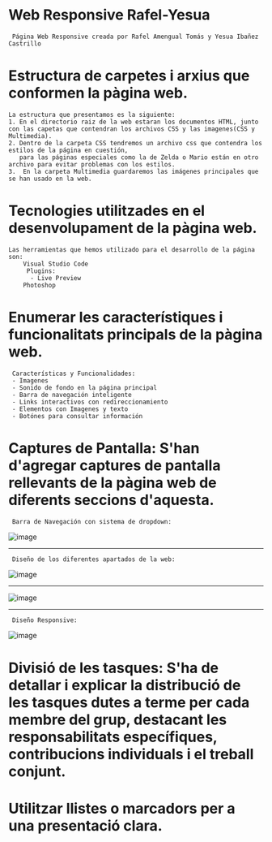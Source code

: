 # Web Responsive Rafel-Yesua
     Página Web Responsive creada por Rafel Amengual Tomás y Yesua Ibañez Castrillo
# Estructura de carpetes i arxius que conformen la pàgina web.
    La estructura que presentamos es la siguiente:
    1. En el directorio raiz de la web estaran los documentos HTML, junto con las capetas que contendran los archivos CSS y las imagenes(CSS y Multimedia).
    2. Dentro de la carpeta CSS tendremos un archivo css que contendra los estilos de la página en cuestión,
       para las páginas especiales como la de Zelda o Mario están en otro archivo para evitar problemas con los estilos.
    3.  En la carpeta Multimedia guardaremos las imágenes principales que se han usado en la web.
# Tecnologies utilitzades en el desenvolupament de la pàgina web.
    Las herramientas que hemos utilizado para el desarrollo de la página son:
        Visual Studio Code
         Plugins:
          - Live Preview
        Photoshop
        
# Enumerar les característiques i funcionalitats principals de la pàgina web.
     Características y Funcionalidades:
     - Imagenes
     - Sonido de fondo en la página principal
     - Barra de navegación inteligente
     - Links interactivos con redireccionamiento
     - Elementos con Imagenes y texto
     - Botónes para consultar información
# Captures de Pantalla: S'han d'agregar captures de pantalla rellevants de la pàgina web de diferents seccions d'aquesta.
     Barra de Navegación con sistema de dropdown:
 
![image](https://github.com/RafelAm/Web-Responsive-Rafel-Yesua/assets/147522281/7e5e10da-4380-4742-aee0-6e2cc8053f74)
***
     Diseño de los diferentes apartados de la web:

![image](https://github.com/RafelAm/Web-Responsive-Rafel-Yesua/assets/147522281/0494ce1a-5d78-4187-9d9f-dee0fd007c24)
***
![image](https://github.com/RafelAm/Web-Responsive-Rafel-Yesua/assets/147522281/34983d69-c082-4fed-9fa3-a35d6f134c88)

***
     Diseño Responsive: 

![image](https://github.com/RafelAm/Web-Responsive-Rafel-Yesua/assets/147522281/fcd483e7-67ff-4936-9825-a4a5830fd63b)



# Divisió de les tasques: S'ha de detallar i explicar la distribució de les tasques dutes a terme per cada membre del grup, destacant les responsabilitats específiques, contribucions individuals i el treball conjunt.

# Utilitzar llistes o marcadors per a una presentació clara.
